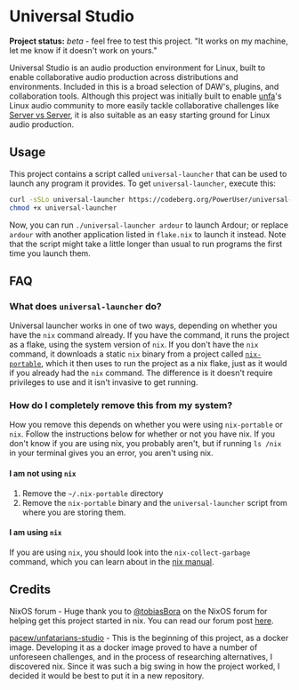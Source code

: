 # Universal Studio

**Project status:** *beta* - feel free to test this project. "It works on my
machine, let me know if it doesn't work on yours."

Universal Studio is an audio production environment for Linux, built to enable
collaborative audio production across distributions and environments. Included
in this is a broad selection of DAW's, plugins, and collaboration tools.
Although this project was initially built to enable [unfa](https://unfa.xyz)'s
Linux audio community to more easily tackle collaborative challenges like
[Server vs Server](https://www.servervsserver.com/), it is also suitable as an
easy starting ground for Linux audio production.

## Usage

This project contains a script called `universal-launcher` that can be used to
launch any program it provides. To get `universal-launcher`, execute this:

```bash
curl -sSLo universal-launcher https://codeberg.org/PowerUser/universal-studio/raw/branch/main/universal-launcher.sh
chmod +x universal-launcher
```

Now, you can run `./universal-launcher ardour` to launch Ardour; or replace
`ardour` with another application listed in `flake.nix` to launch it instead.
Note that the script might take a little longer than usual to run programs the
first time you launch them.

## FAQ

### What does `universal-launcher` do?

Universal launcher works in one of two ways, depending on whether you have the
`nix` command already. If you have the command, it runs the project as a flake,
using the system version of `nix`. If you don't have the `nix` command, it
downloads a static `nix` binary from a project called
[`nix-portable`](https://github.com/DavHau/nix-portable), which it then uses to
run the project as a nix flake, just as it would if you already had the `nix`
command. The difference is it doesn't require privileges to use and it isn't
invasive to get running.

### How do I completely remove this from my system?

How you remove this depends on whether you were using `nix-portable` or `nix`.
Follow the instructions below for whether or not you have nix. If you don't
know if you are using nix, you probably aren't, but if running `ls /nix` in
your terminal gives you an error, you aren't using nix.

#### I am not using `nix`

1. Remove the `~/.nix-portable` directory
2. Remove the `nix-portable` binary and the `universal-launcher` script from
   where you are storing them.

#### I am using `nix`

If you are using `nix`, you should look into the `nix-collect-garbage` command,
which you can learn about in the [nix
manual](https://nixos.org/manual/nix/stable/command-ref/nix-collect-garbage.html).

## Credits

NixOS forum - Huge thank you to
[@tobiasBora](https://discourse.nixos.org/u/tobiasBora) on the NixOS forum for
helping get this project started in nix. You can read our forum post
[here](https://discourse.nixos.org/t/22191).

[pacew/unfatarians-studio](https://codeberg.org/pacew/unfatarians-studio) -
This is the beginning of this project, as a docker image. Developing it as a
docker image proved to have a number of unforeseen challenges, and in the
process of researching alternatives, I discovered nix. Since it was such a big
swing in how the project worked, I decided it would be best to put it in a new
repository.
